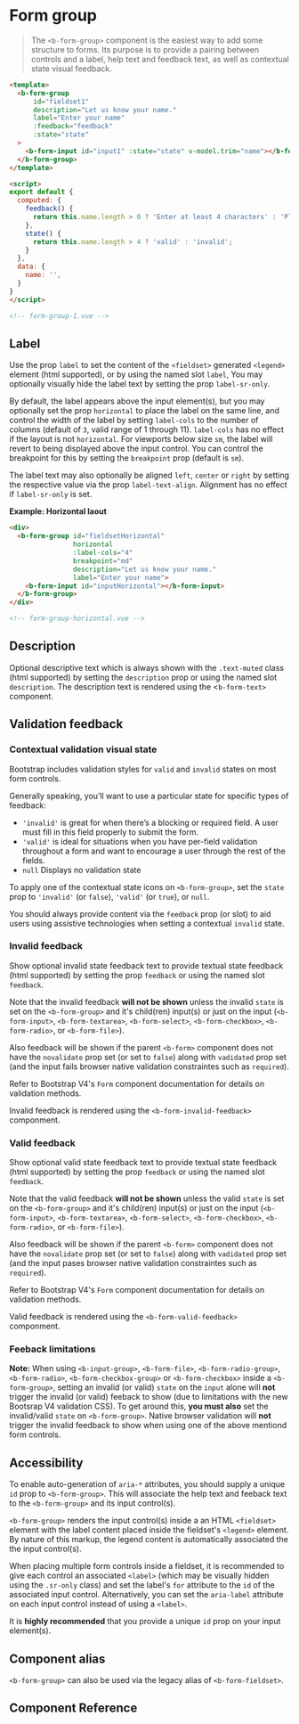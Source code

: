 # Form group

> The `<b-form-group>` component is the easiest way to add some structure to forms. Its
purpose is to provide a pairing between controls and a label, help text and feedback text,
as well as contextual state visual feedback.

```html
<template>
  <b-form-group
      id="fieldset1"
      description="Let us know your name."
      label="Enter your name"
      :feedback="feedback" 
      :state="state"
  >
    <b-form-input id="input1" :state="state" v-model.trim="name"></b-form-input>
  </b-form-group>
</template>

<script>
export default {
  computed: {
    feedback() {
      return this.name.length > 0 ? 'Enter at least 4 characters' : 'Please enter something';
    },
    state() {
      return this.name.length > 4 ? 'valid' : 'invalid';
    }
  },
  data: {
    name: '',
  }
}
</script>

<!-- form-group-1.vue -->
```

## Label
Use the prop `label` to set the content of the `<fieldset>` generated `<legend>`
element (html supported), or by using the named slot `label`, You may optionally
visually hide the label text by setting the prop `label-sr-only`.

By default, the label appears above the input element(s), but you may optionally set
the prop `horizontal` to place the label on the same line, and control the width
of the label by setting `label-cols` to the number of columns (default of `3`,
valid range of 1 through 11). `label-cols` has no effect if the layout is
not `horizontal`. For viewports below size `sm`, the label will revert to
being displayed above the input control. You can control the breakpoint for this
by setting the `breakpoint` prop (default is `sm`).

The label text may also optionally be aligned `left`, `center` or `right` by setting
the respective value via the prop `label-text-align`. Alignment has no effect if
`label-sr-only` is set.

**Example: Horizontal laout**
```html
<div>
  <b-form-group id="fieldsetHorizontal"
                horizontal
                :label-cols="4"
                breakpoint="md"
                description="Let us know your name."
                label="Enter your name">
    <b-form-input id="inputHorizontal"></b-form-input>
  </b-form-group>
</div>

<!-- form-group-horizontal.vue -->
```

## Description
Optional descriptive text which is always shown with the `.text-muted` class
(html supported) by setting the `description` prop or using the named slot `description`.
The description text is rendered using the <`b-form-text>` component.

## Validation feedback

### Contextual validation visual state
Bootstrap includes validation styles for `valid` and `invalid` states
on most form controls.

Generally speaking, you’ll want to use a particular state for specific types of feedback:
- `'invalid'` is great for when there’s a blocking or required field. A user must fill in
this field properly to submit the form.
- `'valid'` is ideal for situations when you have per-field validation throughout a form
and want to encourage a user through the rest of the fields.
- `null` Displays no validation state

To apply one of the contextual state icons on `<b-form-group>`, set the `state` prop
to `'invalid'` (or `false`), `'valid'` (or `true`), or `null`.

You should always provide content via the `feedback` prop (or slot) to aid users
using assistive technologies when setting a contextual `invalid` state.

### Invalid feedback
Show optional invalid state feedback text to provide textual state feedback (html supported)
by setting the prop `feedback` or using the named slot `feedback`.

Note that the invalid feedback **will not be shown** unless the invalid `state` is set on the
`<b-form-group>` and it's child(ren) input(s) or just on the input (`<b-form-input>`,
`<b-form-textarea>`, `<b-form-select>`, `<b-form-checkbox>`, `<b-form-radio>`, or `<b-form-file>`).

Also feedback will be shown if the parent `<b-form>` component does not have the
`novalidate` prop set (or set to `false`) along with `vadidated`
prop set (and the input fails browser native validation constraintes such as `required`).

Refer to Bootstrap V4's `Form` component documentation for details on validation methods.

Invalid feedback is rendered using the `<b-form-invalid-feedback>` componment.

### Valid feedback
Show optional valid state feedback text to provide textual state feedback (html supported)
by setting the prop `feedback` or using the named slot `feedback`.

Note that the valid feedback **will not be shown** unless the valid `state` is set on the
`<b-form-group>` and it's child(ren) input(s) or just on the input (`<b-form-input>`,
`<b-form-textarea>`, `<b-form-select>`, `<b-form-checkbox>`, `<b-form-radio>`, or `<b-form-file>`).

Also feedback will be shown if the parent `<b-form>` component does not have the
`novalidate` prop set (or set to `false`) along with `vadidated`
prop set (and the input pases browser native validation constraintes such as `required`).

Refer to Bootstrap V4's `Form` component documentation for details on validation methods.

Valid feedback is rendered using the `<b-form-valid-feedback>` componment.

### Feeback limitations
**Note:** When using `<b-input-group>`, `<b-form-file>`, `<b-form-radio-group>`,
`<b-form-radio>`, `<b-form-checkbox-group>` or `<b-form-checkbox>` inside a
`<b-form-group>`, setting an invalid (or valid) `state` on the `input` alone will **not** trigger
the invalid (or valid) feeback to show (due to limitations with the new Bootsrap V4 validation CSS).
To get around this, **you must also** set the invalid/valid `state` on `<b-form-group>`.  Native
browser validation will **not** trigger the invalid feedback to show when using one of
the above mentiond form controls.

## Accessibility
To enable auto-generation of `aria-*` attributes, you should supply a unique `id` prop
to `<b-form-group>`. This will associate the help text and feeback text to
the `<b-form-group>` and its input control(s).

`<b-form-group>` renders the input control(s) inside a an HTML `<fieldset>` element with
the label content placed inside the fieldset's `<legend>` element. By nature of this markup,
the legend content is automatically associated the the input control(s).

When placing multiple form controls inside a fieldset, it is recommended to give each
control an associated `<label>` (which may be visually hidden using the `.sr-only` class)
and set the label's `for` attribute to the `id` of the associated input control. Alternatively,
you can set the `aria-label` attribute on each input control instead of using a `<label>`.

It is **highly recommended** that you provide a unique `id` prop on your input element(s).

## Component alias
`<b-form-group>` can also be used via the legacy alias of `<b-form-fieldset>`.

## Component Reference
